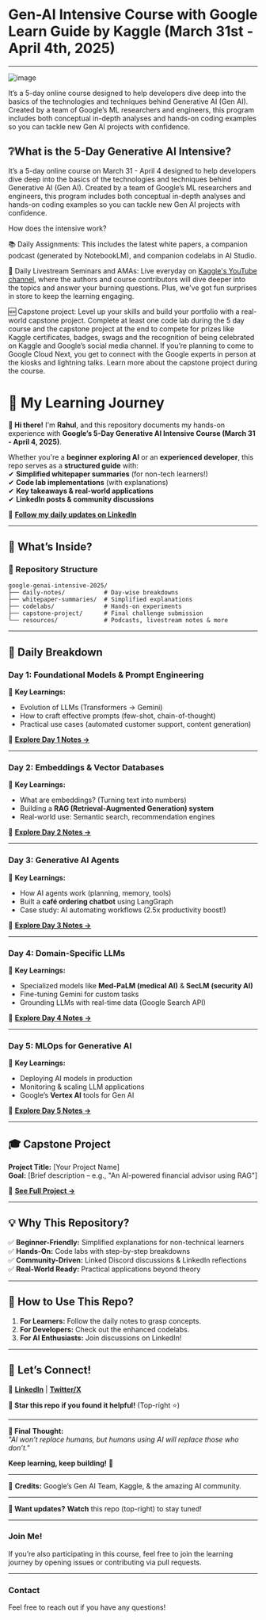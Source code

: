 

# Gen-AI Intensive Course with Google Learn Guide by Kaggle (March 31st - April 4th, 2025)
---
![image](https://github.com/user-attachments/assets/359e6f8b-b5a8-4cd6-bc52-e68531e79c07)

It’s a 5-day online course designed to help developers dive deep into the basics of the technologies and techniques behind Generative AI (Gen AI). Created by a team of Google’s ML researchers and engineers, this program includes both conceptual in-depth analyses and hands-on coding examples so you can tackle new Gen AI projects with confidence.

❔What is the 5-Day Generative AI Intensive?
--- 

It’s a 5-day online course on March 31 - April 4 designed to help developers dive deep into the basics of the technologies and techniques behind Generative AI (Gen AI). Created by a team of Google’s ML researchers and engineers, this program includes both conceptual in-depth analyses and hands-on coding examples so you can tackle new Gen AI projects with confidence.

How does the intensive work?

📚 Daily Assignments: This includes the latest white papers, a companion podcast (generated by NotebookLM), and companion codelabs in AI Studio. 

🎥 Daily Livestream Seminars and AMAs: Live everyday on [Kaggle's YouTube channel](https://www.youtube.com/playlist?list=PLqFaTIg4myu-lbBTrUpoQQIzZZxvrOaP5), where the authors and course contributors will dive deeper into the topics and answer your burning questions. Plus, we've got fun surprises in store to keep the learning engaging.

🆕 Capstone project: Level up your skills and build your portfolio with a real-world capstone project. Complete at least one code lab during the 5 day course and the capstone project at the end to compete for prizes like Kaggle certificates, badges, swags and the recognition of being celebrated on Kaggle and Google’s social media channel. If you’re planning to come to Google Cloud Next, you get to connect with the Google experts in person at the kiosks and lightning talks. Learn more about the capstone project during the course. 


# **🚀 My Learning Journey**  

**👋 Hi there!** I'm **Rahul**, and this repository documents my hands-on experience with **Google’s 5-Day Generative AI Intensive Course (March 31 - April 4, 2025)**.  

Whether you're a **beginner exploring AI** or an **experienced developer**, this repo serves as a **structured guide** with:  
✔ **Simplified whitepaper summaries** (for non-tech learners!)  
✔ **Code lab implementations** (with explanations)  
✔ **Key takeaways & real-world applications**  
✔ **LinkedIn posts & community discussions**  

🔗 **[Follow my daily updates on LinkedIn](https://www.linkedin.com/in/rgundeti/)**  

---

## **📌 What’s Inside?**  

### **📂 Repository Structure**  
```
google-genai-intensive-2025/  
├── daily-notes/           # Day-wise breakdowns  
├── whitepaper-summaries/  # Simplified explanations  
├── codelabs/              # Hands-on experiments  
├── capstone-project/      # Final challenge submission  
└── resources/             # Podcasts, livestream notes & more  
```

---

## **📅 Daily Breakdown**  

### **Day 1: Foundational Models & Prompt Engineering**  
🔹 **Key Learnings:**  
- Evolution of LLMs (Transformers → Gemini)  
- How to craft effective prompts (few-shot, chain-of-thought)  
- Practical use cases (automated customer support, content generation)  

📂 **[Explore Day 1 Notes →](/day1-foundations)**  

---

### **Day 2: Embeddings & Vector Databases**  
🔹 **Key Learnings:**  
- What are embeddings? (Turning text into numbers)  
- Building a **RAG (Retrieval-Augmented Generation) system**  
- Real-world use: Semantic search, recommendation engines  

📂 **[Explore Day 2 Notes →](/day2-embeddings)**  

---

### **Day 3: Generative AI Agents**  
🔹 **Key Learnings:**  
- How AI agents work (planning, memory, tools)  
- Built a **café ordering chatbot** using LangGraph  
- Case study: AI automating workflows (2.5x productivity boost!)  

📂 **[Explore Day 3 Notes →](/day3-agents)**  

---

### **Day 4: Domain-Specific LLMs**  
🔹 **Key Learnings:**  
- Specialized models like **Med-PaLM (medical AI)** & **SecLM (security AI)**  
- Fine-tuning Gemini for custom tasks  
- Grounding LLMs with real-time data (Google Search API)  

📂 **[Explore Day 4 Notes →](/day4-domain-llms)**  

---

### **Day 5: MLOps for Generative AI**  
🔹 **Key Learnings:**  
- Deploying AI models in production  
- Monitoring & scaling LLM applications  
- Google’s **Vertex AI** tools for Gen AI  

📂 **[Explore Day 5 Notes →](/day5-mlops)**  

---

## **🎓 Capstone Project**  
**Project Title:** [Your Project Name]  
**Goal:** [Brief description – e.g., "An AI-powered financial advisor using RAG"]  

📂 **[See Full Project →](/capstone-project)**  

---

## **💡 Why This Repository?**  
✅ **Beginner-Friendly:** Simplified explanations for non-technical learners  
✅ **Hands-On:** Code labs with step-by-step breakdowns  
✅ **Community-Driven:** Linked Discord discussions & LinkedIn reflections  
✅ **Real-World Ready:** Practical applications beyond theory  

---

## **🚀 How to Use This Repo?**  
1. **For Learners:** Follow the daily notes to grasp concepts.  
2. **For Developers:** Check out the enhanced codelabs.  
3. **For AI Enthusiasts:** Join discussions on LinkedIn!  

---

## **📢 Let’s Connect!**  
🔗 **[LinkedIn](https://www.linkedin.com/in/rgundeti/)** | **[Twitter/X](https://x.com/almanacofrahul)**

**🌟 Star this repo if you found it helpful!** (Top-right ⭐)  


---  

**🎯 Final Thought:**  
*"AI won’t replace humans, but humans using AI will replace those who don’t."*  

**Keep learning, keep building!** 🚀  

---  

🔹 **Credits:** Google’s Gen AI Team, Kaggle, & the amazing AI community.  

---

**🔔 Want updates?** **Watch** this repo (top-right) to stay tuned!  

---
### **Join Me!**
If you’re also participating in this course, feel free to join the learning journey by opening issues or contributing via pull requests.

---

### **Contact**

Feel free to reach out if you have any questions!
